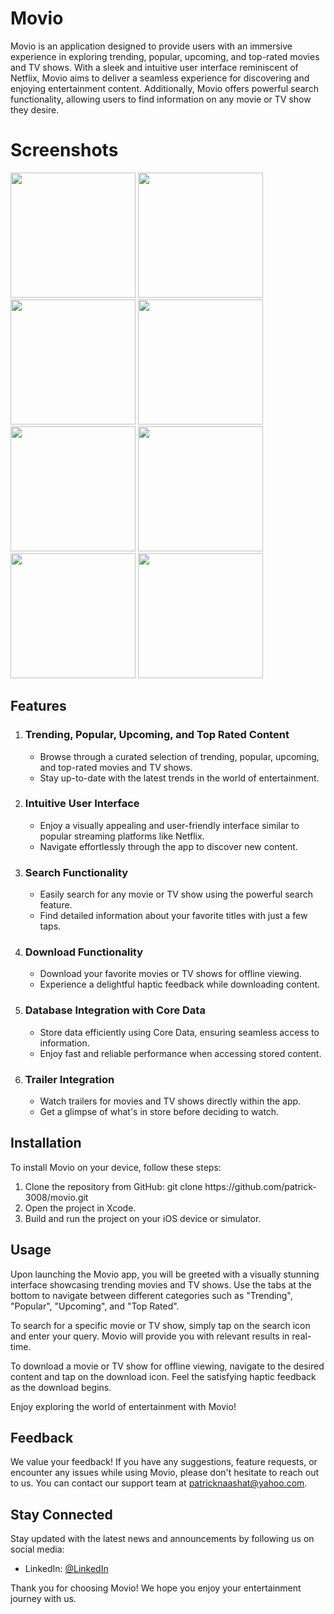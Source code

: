 # Movio

Movio is an application designed to provide users with an immersive experience in exploring trending, popular, upcoming, and top-rated movies and TV shows. With a sleek and intuitive user interface reminiscent of Netflix, Movio aims to deliver a seamless experience for discovering and enjoying entertainment content. Additionally, Movio offers powerful search functionality, allowing users to find information on any movie or TV show they desire.

# Screenshots
<img src = "https://github.com/patrick-3008/Movio/assets/121394398/8d1674c2-d09b-4787-8106-2490c139ae74" width = "200">
<img src = "https://github.com/patrick-3008/Movio/assets/121394398/9b6f9154-b6d3-4c6c-b6e1-07febfab9129" width = "200">
<img src = "https://github.com/patrick-3008/Movio/assets/121394398/2f5c0ad6-d171-45e6-a68b-5dd6a6c2ede9" width = "200">
<img src = "https://github.com/patrick-3008/Movio/assets/121394398/6ec3f84d-825c-467a-9028-6ce4a4b4530d" width = "200">
<img src = "https://github.com/patrick-3008/Movio/assets/121394398/d6577903-6917-4b9f-9479-6f66cd0de5c9" width = "200">
<img src = "https://github.com/patrick-3008/Movio/assets/121394398/477b6c55-742b-4376-ada5-78278d20a882" width = "200">
<img src = "https://github.com/patrick-3008/Movio/assets/121394398/f43c762e-e6c9-4433-9229-619bc03b9642" width = "200">
<img src = "https://github.com/patrick-3008/Movio/assets/121394398/52627f79-1664-472f-9748-86ab5d150b8a" width = "200">

<h2>Features</h2>
<ol>
    <li>
        <h3>Trending, Popular, Upcoming, and Top Rated Content</h3>
        <ul>
            <li>Browse through a curated selection of trending, popular, upcoming, and top-rated movies and TV shows.</li>
            <li>Stay up-to-date with the latest trends in the world of entertainment.</li>
        </ul>
    </li>
    <li>
        <h3>Intuitive User Interface</h3>
        <ul>
            <li>Enjoy a visually appealing and user-friendly interface similar to popular streaming platforms like Netflix.</li>
            <li>Navigate effortlessly through the app to discover new content.</li>
        </ul>
    </li>
    <li>
        <h3>Search Functionality</h3>
        <ul>
            <li>Easily search for any movie or TV show using the powerful search feature.</li>
            <li>Find detailed information about your favorite titles with just a few taps.</li>
        </ul>
    </li>
    <li>
        <h3>Download Functionality</h3>
        <ul>
            <li>Download your favorite movies or TV shows for offline viewing.</li>
            <li>Experience a delightful haptic feedback while downloading content.</li>
        </ul>
    </li>
    <li>
        <h3>Database Integration with Core Data</h3>
        <ul>
            <li>Store data efficiently using Core Data, ensuring seamless access to information.</li>
            <li>Enjoy fast and reliable performance when accessing stored content.</li>
        </ul>
    </li>
    <li>
        <h3>Trailer Integration</h3>
        <ul>
            <li>Watch trailers for movies and TV shows directly within the app.</li>
            <li>Get a glimpse of what's in store before deciding to watch.</li>
        </ul>
    </li>
</ol>

<h2>Installation</h2>
<p>To install Movio on your device, follow these steps:</p>
<ol>
  <li>Clone the repository from GitHub: git clone https://github.com/patrick-3008/movio.git</li>
  <li>Open the project in Xcode.</li>
  <li>Build and run the project on your iOS device or simulator.</li>
</ol>

<h2>Usage</h2>
<p>Upon launching the Movio app, you will be greeted with a visually stunning interface showcasing trending movies and TV shows. Use the tabs at the bottom to navigate between different categories such as "Trending", "Popular", "Upcoming", and "Top Rated".</p>
<p>To search for a specific movie or TV show, simply tap on the search icon and enter your query. Movio will provide you with relevant results in real-time.</p>
<p>To download a movie or TV show for offline viewing, navigate to the desired content and tap on the download icon. Feel the satisfying haptic feedback as the download begins.</p>
<p>Enjoy exploring the world of entertainment with Movio!</p>

<h2>Feedback</h2>

<p>We value your feedback! If you have any suggestions, feature requests, or encounter any issues while using Movio, please don't hesitate to reach out to us. You can contact our support team at <a href="mailto:patricknaashat@yahoo.com">patricknaashat@yahoo.com</a>.</p>

<h2>Stay Connected</h2>

<p>Stay updated with the latest news and announcements by following us on social media:</p>
<ul>
    <li>LinkedIn: <a href="www.linkedin.com/in/patrick-nashaat-0474ba24a">@LinkedIn</a></li>
</ul>

<p>Thank you for choosing Movio! We hope you enjoy your entertainment journey with us.</p>
